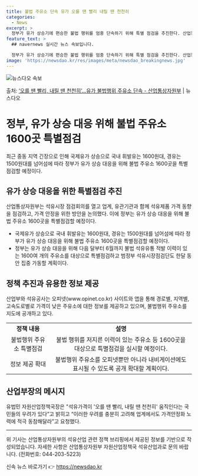 ```yaml
---
title: 불법 주유소 단속 유가 오를 땐 빨리 내릴 땐 천천히
categories:
  - News
excerpt: >
  정부가 유가 상승기에 편승한 불법 행위를 엄중 단속하기 위해 특별 점검을 추진한다. 산업통상자원부는 23일 …
feature_text: >
  ## navernews 실시간 뉴스 속보입니다.

  정부가 유가 상승기에 편승한 불법 행위를 엄중 단속하기 위해 특별 점검을 추진한다. 산업통상자원부는 23일 …
image: 'https://newsdao.kr/res/images/meta/newsdao_breakingnews.jpg'
---
```


![뉴스다오 속보](https://newsdao.kr/res/images/meta/newsdao_breakingnews.jpg)

<p>출처: <a href="https://newsdao.kr/3220" rel="dofollow">‘오를 땐 빨리, 내릴 땐 천천히’…유가 불법행위 주유소 단속 - 산업통상자원부</a> | 뉴스다오</p>

<h1>정부, 유가 상승 대응 위해 불법 주유소 1600곳 특별점검</h1>
<p data-ke-size="size16">최근 중동 지역 긴장으로 인해 국제유가 상승으로 국내 휘발유는 1600원대, 경유는 1500원대를 넘어섬에 따라 정부가 유가 상승 대응을 위해 불법 주유소 1600곳을 특별점검할 예정이다.</p>

<h2 data-ke-size="size24">유가 상승 대응을 위한 특별점검 추진</h2>
<p data-ke-size="size16">산업통상자원부는 석유시장 점검회의를 열고 업계, 유관기관과 함께 석유제품 가격 동향을 점검하고, 가격 안정을 위한 방안을 논의했다. 이에 정부는 유가 상승 대응을 위해 불법 주유소 1600곳을 특별점검할 예정이다.</p>
<ul>
  <li>국제유가 상승으로 국내 휘발유는 1600원대, 경유는 1500원대를 넘어섬에 따라 정부가 유가 상승 대응을 위해 불법 주유소 1600곳을 특별점검할 예정이다.</li>
  <li>정부는 유가 상승 대응을 위해 다음 달부터 6월까지 불법 석유유통 적발 이력이 있는 1600여 개의 주유소를 대상으로 특별점검하고 범정부 석유시장점검단도 한달 동안 집중 가동할 계획이다.</li>
</ul>

<h2 data-ke-size="size24">정책 추진과 유용한 정보 제공</h2>
<p data-ke-size="size16">산업부와 석유공사는 오피넷(www.opinet.co.kr) 사이트와 앱을 통해 경로별, 지역별, 고속도로별로 가격이 낮은 주유소에 대한 정보를 제공하고 있으며, 불법행위 주유소를 지도에 공개하고 있다.</p>
<table>
  <tr>
    <td style="text-align: center; height: 17px;"><b>정책 내용</b></td>
    <td style="text-align: center; height: 17px;"><b>설명</b></td>
  </tr>
  <tr>
    <td style="text-align: center; height: 17px;">불법행위 주유소 특별점검</td>
    <td style="text-align: center; height: 17px;">불법 행위를 저지른 이력이 있는 주유소 등 1600곳을 대상으로 특별점검을 실시할 예정이다.</td>
  </tr>
  <tr>
    <td style="text-align: center; height: 17px;">정보 제공 확대</td>
    <td style="text-align: center; height: 17px;">불법행위 주유소를 오피넷뿐만 아니라 내비게이션에도 표시될 수 있도록 공개 확대할 계획이다.</td>
  </tr>
</table>

<h2 data-ke-size="size24">산업부장의 메시지</h2>
<p data-ke-size="size16">유법민 자원산업정책국장은 "석유가격이 '오를 땐 빨리, 내릴 땐 천천히' 움직인다는 국민들의 우려가 있다”고 밝히고 “이러한 우려를 충분히 고려해 업계에서도 가격안정화 노력에 적극 동참해달라”고 요청했다.</p>
<hr>
<p data-ke-size="size16">위 기사는 산업통상자원부의 석유산업 관련 정책 브리핑에서 제공된 정보를 기반으로 작성되었습니다. 자세한 사항은 산업통상자원부 자원산업정책국 석유산업과로 문의 바랍니다. (전화번호: 044-203-5223)</p> 

신속 뉴스 바로가기 👉 <a href="https://newsdao.kr" rel="dofollow">https://newsdao.kr</a>


